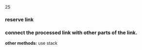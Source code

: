 25

### reserve link

### connect the processed link with other parts of the link.


**other methods:**
use stack